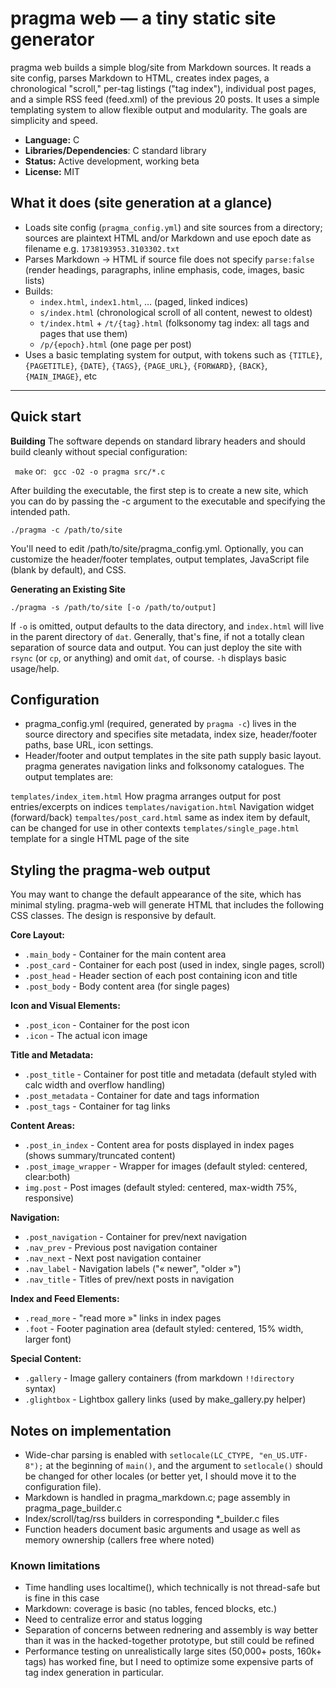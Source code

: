 # pragma web — a tiny static site generator

pragma web builds a simple blog/site from Markdown sources. It reads a site config, parses Markdown to HTML, creates index pages, a chronological "scroll," per-tag listings ("tag index"), individual post pages, and a simple RSS feed (feed.xml) of the previous 20 posts. It uses a simple templating system to allow flexible output and modularity. The goals are simplicity and speed.

- **Language:** C 
- **Libraries/Dependencies**: C standard library
- **Status:** Active development, working beta
- **License:** MIT

## What it does (site generation at a glance)
- Loads site config (`pragma_config.yml`) and site sources from a directory; sources are plaintext HTML and/or Markdown and use epoch date as filename e.g. `1738193953.3103302.txt`
- Parses Markdown → HTML if source file does not specify `parse:false` (render headings, paragraphs, inline emphasis, code, images, basic lists)
- Builds:
  - `index.html`, `index1.html`, … (paged, linked indices)
  - `s/index.html` (chronological scroll of all content, newest to oldest)
  - `t/index.html` + `/t/{tag}.html` (folksonomy tag index: all tags and pages that use them)
  - `/p/{epoch}.html` (one page per post)
- Uses a basic templating system for output, with tokens such as `{TITLE}`, `{PAGETITLE}`, `{DATE}`, `{TAGS}`, `{PAGE_URL}`, `{FORWARD}`, `{BACK}`, `{MAIN_IMAGE}`, etc

---

## Quick start
**Building**
The software depends on standard library headers and should build cleanly without special configuration:

` make`
or:
` gcc -O2 -o pragma src/*.c`

After building the executable, the first step is to create a new site, which you can do by passing the -c argument to the executable and specifying the intended path.

`./pragma -c /path/to/site`

You'll need to edit /path/to/site/pragma_config.yml. Optionally, you can customize the header/footer templates, output templates, JavaScript file (blank by default), and CSS. 

**Generating an Existing Site**

`./pragma -s /path/to/site [-o /path/to/output]`

If `-o` is omitted, output defaults to the data directory, and `index.html` will live in the parent directory of `dat`. Generally, that's fine, if not a totally clean separation of source data and output. You can just deploy the site with `rsync` (or `cp`, or anything) and omit `dat`, of course.  `-h` displays basic usage/help.

## Configuration 
- pragma_config.yml (required, generated by `pragma -c`) lives in the source directory and specifies site metadata, index size, header/footer paths, base URL, icon settings.
- Header/footer and output templates in the site path supply basic layout. pragma generates navigation links and folksonomy catalogues. The output templates are:

`templates/index_item.html` How pragma arranges output for post entries/excerpts on indices
`templates/navigation.html` Navigation widget (forward/back)
`tempaltes/post_card.html` same as index item by default, can be changed for use in other contexts
`templates/single_page.html` template for a single HTML page of the site

## Styling the pragma-web output
You may want to change the default appearance of the site, which has minimal styling. pragma-web will generate HTML that includes the following CSS classes. The design is responsive by default. 

**Core Layout:**
  - `.main_body` - Container for the main content area
  - `.post_card` - Container for each post (used in index, single pages, scroll)
  - `.post_head` - Header section of each post containing icon and title
  - `.post_body` - Body content area (for single pages)

**Icon and Visual Elements:**
  - `.post_icon` - Container for the post icon
  - `.icon` - The actual icon image

**Title and Metadata:**
  - `.post_title` - Container for post title and metadata (default styled with calc width and overflow handling)
  - `.post_metadata` - Container for date and tags information
  - `.post_tags` - Container for tag links

**Content Areas:**
  - `.post_in_index` - Content area for posts displayed in index pages (shows summary/truncated content)
  - `.post_image_wrapper` - Wrapper for images (default styled: centered, clear:both)
  - `img.post` - Post images (default styled: centered, max-width 75%, responsive)

**Navigation:**
  - `.post_navigation` - Container for prev/next navigation
  - `.nav_prev` - Previous post navigation container
  - `.nav_next` - Next post navigation container
  - `.nav_label` - Navigation labels ("« newer", "older »")
  - `.nav_title` - Titles of prev/next posts in navigation

**Index and Feed Elements:**
  - `.read_more` - "read more »" links in index pages
  - `.foot` - Footer pagination area (default styled: centered, 15% width, larger font)

**Special Content:**
  - `.gallery` - Image gallery containers (from markdown `!!directory` syntax)
  - `.glightbox` - Lightbox gallery links (used by make_gallery.py helper)


## Notes on implementation
- Wide-char parsing is enabled with `setlocale(LC_CTYPE, "en_US.UTF-8");` at the beginning of `main()`, and the argument to `setlocale()` should be changed for other locales (or better yet, I should move it to the configuration file).
- Markdown is handled in pragma_markdown.c; page assembly in pragma_page_builder.c
- Index/scroll/tag/rss builders in corresponding *_builder.c files
- Function headers document basic arguments and usage as well as memory ownership (callers free where noted)

### Known limitations 
- Time handling uses localtime(), which technically is not thread-safe but is fine in this case
- Markdown: coverage is basic (no tables, fenced blocks, etc.)
- Need to centralize error and status logging
- Separation of concerns between rednering and assembly is way better than it was in the hacked-together prototype, but still could be refined
- Performance testing on unrealistically large sites (50,000+ posts, 160k+ tags) has worked fine, but I need to optimize some expensive parts of tag index generation in particular. 
